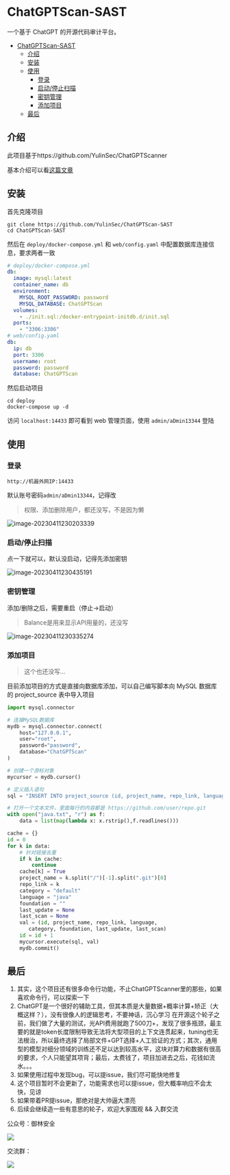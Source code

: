# ChatGPTScan-SAST
一个基于 ChatGPT 的开源代码审计平台。
- [ChatGPTScan-SAST](#chatgptscan-sast)
  - [介绍](#介绍)
  - [安装](#安装)
  - [使用](#使用)
    - [登录](#登录)
    - [启动/停止扫描](#启动停止扫描)
    - [密钥管理](#密钥管理)
    - [添加项目](#添加项目)
  - [最后](#最后)
## 介绍
此项目基于https://github.com/YulinSec/ChatGPTScanner

基本介绍可以看[这篇文章](https://mp.weixin.qq.com/s/QIKvRzNlAKiqh_UMOMfDdg)

## 安装
首先克隆项目
```
git clone https://github.com/YulinSec/ChatGPTScan-SAST
cd ChatGPTScan-SAST
```
然后在 `deploy/docker-compose.yml` 和 `web/config.yaml` 中配置数据库连接信息，要求两者一致
```yml
# deploy/docker-compose.yml
db:
  image: mysql:latest
  container_name: db
  environment:
    MYSQL_ROOT_PASSWORD: password
    MYSQL_DATABASE: ChatGPTScan
  volumes:
    - ./init.sql:/docker-entrypoint-initdb.d/init.sql
  ports:
    - "3306:3306"
# web/config.yaml
db:
  ip: db
  port: 3306
  username: root
  password: password
  database: ChatGPTScan
```
然后启动项目
```
cd deploy
docker-compose up -d
```
访问 `localhost:14433` 即可看到 web 管理页面，使用 `admin/aDmin13344` 登陆

## 使用

### 登录

`http://机器外网IP:14433`

默认账号密码`admin/aDmin13344`，记得改

> 权限、添加删除用户，都还没写，不是因为懒

![image-20230411230203339](Image/image-20230411230203339.png)

### 启动/停止扫描

点一下就可以，默认没启动，记得先添加密钥

![image-20230411230435191](Image/image-20230411230435191.png)

### 密钥管理

添加/删除之后，需要重启（停止->启动）

> Balance是用来显示API用量的，还没写

![image-20230411230335274](Image/image-20230411230335274.png)

### 添加项目

> 这个也还没写...

目前添加项目的方式是直接向数据库添加，可以自己编写脚本向 MySQL 数据库的 project_source 表中导入项目

```python
import mysql.connector

# 连接MySQL数据库
mydb = mysql.connector.connect(
    host="127.0.0.1",
    user="root",
    password="password",
    database="ChatGPTScan"
)

# 创建一个游标对象
mycursor = mydb.cursor()

# 定义插入语句
sql = "INSERT INTO project_source (id, project_name, repo_link, language, category, foundation, last_update, last_scan) VALUES (%s, %s, %s, %s, %s, %s, %s, %s)"

# 打开一个文本文件，里面每行的内容都是 https://github.com/user/repo.git
with open("java.txt", "r") as f:
    data = list(map(lambda x: x.rstrip(),f.readlines()))

cache = {}
id = 0
for k in data:
    # 针对链接去重
    if k in cache:
        continue
    cache[k] = True
    project_name = k.split("/")[-1].split(".git")[0]
    repo_link = k
    category = "default"
    language = "java"
    foundation = ""
    last_update = None
    last_scan = None
    val = (id, project_name, repo_link, language,
       category, foundation, last_update, last_scan)
    id = id + 1
    mycursor.execute(sql, val)
    mydb.commit()
```

## 最后
1. 其实，这个项目还有很多命令行功能，不止ChatGPTScanner里的那些，如果喜欢命令行，可以探索一下
2. ChatGPT是一个很好的辅助工具，但其本质是大量数据+概率计算+矫正（大概这样？），没有很像人的逻辑思考，不要神话，沉心学习
   在开源这个轮子之前，我们做了大量的测试，光API费用就跑了500刀+，发现了很多瓶颈，最主要的就是token长度限制导致无法将大型项目的上下文连贯起来，tuning也无法根治，所以最终选择了局部文件+GPT选择+人工验证的方式；其次，通用型的模型对细分领域的训练还不足以达到较高水平，这块对算力和数据有很高的要求，个人只能望其项背；最后，太费钱了，项目加进去之后，花钱如流水。。。
3. 如果使用过程中发现bug，可以提issue，我们尽可能快地修复
4. 这个项目暂时不会更新了，功能需求也可以提issue，但大概率响应不会太快，见谅
5. 如果带着PR提issue，那绝对是大帅逼大漂亮
6. 后续会继续造一些有意思的轮子，欢迎大家围观 && 入群交流

公众号：御林安全

![](Image/gzh.jpg)

交流群：

![](Image/jlq.jpg)